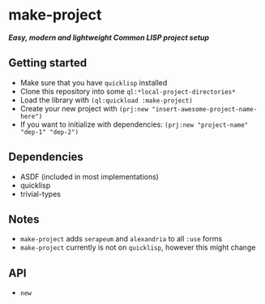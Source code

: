 # make-project
***Easy, modern and lightweight Common LISP project setup***
## Getting started
- Make sure that you have `quicklisp` installed
- Clone this repository into some `ql:*local-project-directories*`
- Load the library with `(ql:quickload :make-project)`
- Create your new project with `(prj:new "insert-awesome-project-name-here")`
- If you want to initialize with dependencies: `(prj:new "project-name" "dep-1" "dep-2")`
## Dependencies
- ASDF (included in most implementations)
- quicklisp
- trivial-types
## Notes
- `make-project` adds `serapeum` and `alexandria` to all `:use` forms
- `make-project` currently is not on `quicklisp`, however this might change
## API
- `new`
